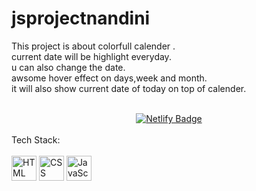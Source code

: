 # jsprojectnandini
<p>This project is about colorfull calender .<br>
current date will be highlight everyday.<br>
u can also change the date.<br>
awsome hover effect on days,week and month.<br>
it will also show current date of today on top of calender. </p>
<br>
<div align="center">
<a href="https://bespoke-mochi-f31e13.netlify.app" >
    <img src="https://img.shields.io/badge/Click Here To visit-white?style=for-the-badge&logo=netlify&logoColor=blue" alt="Netlify Badge"/>
  </a> 
</div>
<br>
Tech Stack:<br><br>
<div>
<img src="https://upload.wikimedia.org/wikipedia/commons/6/61/HTML5_logo_and_wordmark.svg" title="HTML5" alt="HTML" width="40" height="40"/>
<img src="https://upload.wikimedia.org/wikipedia/commons/f/f5/Devicon-css3-plain-wordmark.svg"  title="CSS3" alt="CSS" width="40" height="40"/>
<img src="https://upload.wikimedia.org/wikipedia/commons/9/99/Unofficial_JavaScript_logo_2.svg" title="JavaScript" alt="JavaScript" width="40"height="40"/>
</div>
<br>
